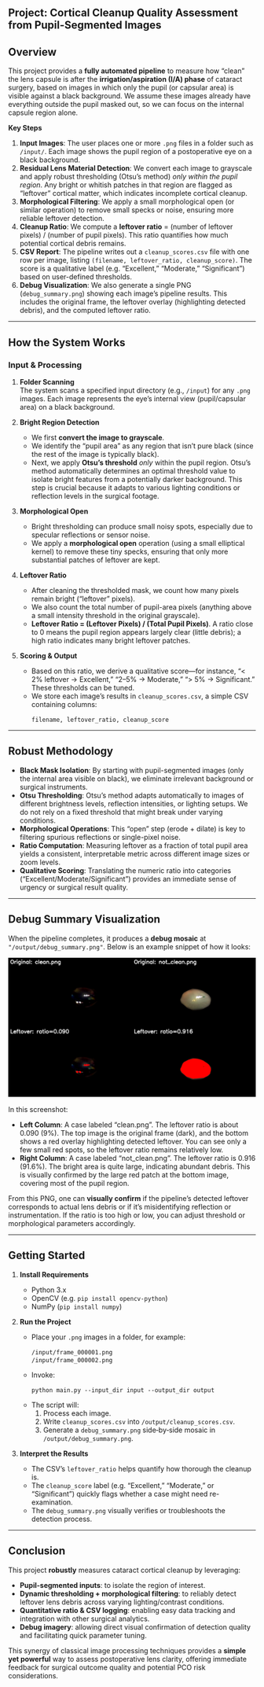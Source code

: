 **Project: Cortical Cleanup Quality Assessment from Pupil-Segmented Images**  
---

## Overview

This project provides a **fully automated pipeline** to measure how “clean” the lens capsule is after the **irrigation/aspiration (I/A) phase** of cataract surgery, based on images in which only the pupil (or capsular area) is visible against a black background. We assume these images already have everything outside the pupil masked out, so we can focus on the internal capsule region alone.

**Key Steps**  
1. **Input Images**: The user places one or more `.png` files in a folder such as `/input/`. Each image shows the pupil region of a postoperative eye on a black background.  
2. **Residual Lens Material Detection**: We convert each image to grayscale and apply robust thresholding (Otsu’s method) _only within the pupil region_. Any bright or whitish patches in that region are flagged as “leftover” cortical matter, which indicates incomplete cortical cleanup.  
3. **Morphological Filtering**: We apply a small morphological open (or similar operation) to remove small specks or noise, ensuring more reliable leftover detection.  
4. **Cleanup Ratio**: We compute a **leftover ratio** = (number of leftover pixels) / (number of pupil pixels). This ratio quantifies how much potential cortical debris remains.  
5. **CSV Report**: The pipeline writes out a `cleanup_scores.csv` file with one row per image, listing `(filename, leftover_ratio, cleanup_score)`. The score is a qualitative label (e.g. “Excellent,” “Moderate,” “Significant”) based on user-defined thresholds.  
6. **Debug Visualization**: We also generate a single PNG (`debug_summary.png`) showing each image’s pipeline results. This includes the original frame, the leftover overlay (highlighting detected debris), and the computed leftover ratio.

---

## How the System Works

### Input & Processing
1. **Folder Scanning**  
   The system scans a specified input directory (e.g., `/input`) for any `.png` images. Each image represents the eye’s internal view (pupil/capsular area) on a black background.

2. **Bright Region Detection**  
   - We first **convert the image to grayscale**.  
   - We identify the “pupil area” as any region that isn’t pure black (since the rest of the image is typically black).  
   - Next, we apply **Otsu’s threshold** _only_ within the pupil region. Otsu’s method automatically determines an optimal threshold value to isolate bright features from a potentially darker background. This step is crucial because it adapts to various lighting conditions or reflection levels in the surgical footage.

3. **Morphological Open**  
   - Bright thresholding can produce small noisy spots, especially due to specular reflections or sensor noise.  
   - We apply a **morphological open** operation (using a small elliptical kernel) to remove these tiny specks, ensuring that only more substantial patches of leftover are kept.

4. **Leftover Ratio**  
   - After cleaning the thresholded mask, we count how many pixels remain bright (“leftover” pixels).  
   - We also count the total number of pupil-area pixels (anything above a small intensity threshold in the original grayscale).  
   - **Leftover Ratio = (Leftover Pixels) / (Total Pupil Pixels)**. A ratio close to 0 means the pupil region appears largely clear (little debris); a high ratio indicates many bright leftover patches.

5. **Scoring & Output**  
   - Based on this ratio, we derive a qualitative score—for instance, “< 2% leftover → Excellent,” “2–5% → Moderate,” “> 5% → Significant.” These thresholds can be tuned.  
   - We store each image’s results in `cleanup_scores.csv`, a simple CSV containing columns:  
     ```
     filename, leftover_ratio, cleanup_score
     ```

---

## Robust Methodology

- **Black Mask Isolation**: By starting with pupil-segmented images (only the internal area visible on black), we eliminate irrelevant background or surgical instruments.  
- **Otsu Thresholding**: Otsu’s method adapts automatically to images of different brightness levels, reflection intensities, or lighting setups. We do not rely on a fixed threshold that might break under varying conditions.  
- **Morphological Operations**: This “open” step (erode + dilate) is key to filtering spurious reflections or single-pixel noise.  
- **Ratio Computation**: Measuring leftover as a fraction of total pupil area yields a consistent, interpretable metric across different image sizes or zoom levels.  
- **Qualitative Scoring**: Translating the numeric ratio into categories (“Excellent/Moderate/Significant”) provides an immediate sense of urgency or surgical result quality.

---

## Debug Summary Visualization

When the pipeline completes, it produces a **debug mosaic** at `"/output/debug_summary.png"`. Below is an example snippet of how it looks:

![Debug Summary](/output/debug_summary.png)

In this screenshot:

- **Left Column**: A case labeled “clean.png”. The leftover ratio is about 0.090 (9%). The top image is the original frame (dark), and the bottom shows a red overlay highlighting detected leftover. You can see only a few small red spots, so the leftover ratio remains relatively low.  
- **Right Column**: A case labeled “not_clean.png”. The leftover ratio is 0.916 (91.6%). The bright area is quite large, indicating abundant debris. This is visually confirmed by the large red patch at the bottom image, covering most of the pupil region.

From this PNG, one can **visually confirm** if the pipeline’s detected leftover corresponds to actual lens debris or if it’s misidentifying reflection or instrumentation. If the ratio is too high or low, you can adjust threshold or morphological parameters accordingly.

---

## Getting Started

1. **Install Requirements**  
   - Python 3.x  
   - OpenCV (e.g. `pip install opencv-python`)  
   - NumPy (`pip install numpy`)  

2. **Run the Project**  
   - Place your `.png` images in a folder, for example:  
     ```
     /input/frame_000001.png
     /input/frame_000002.png
     ```
   - Invoke:  
     ```
     python main.py --input_dir input --output_dir output
     ```
   - The script will:  
     1. Process each image.  
     2. Write `cleanup_scores.csv` into `/output/cleanup_scores.csv`.  
     3. Generate a `debug_summary.png` side‐by‐side mosaic in `/output/debug_summary.png`.

3. **Interpret the Results**  
   - The CSV’s `leftover_ratio` helps quantify how thorough the cleanup is.  
   - The `cleanup_score` label (e.g. “Excellent,” “Moderate,” or “Significant”) quickly flags whether a case might need re-examination.  
   - The `debug_summary.png` visually verifies or troubleshoots the detection process.

---

## Conclusion

This project **robustly** measures cataract cortical cleanup by leveraging:

- **Pupil-segmented inputs**: to isolate the region of interest.  
- **Dynamic thresholding + morphological filtering**: to reliably detect leftover lens debris across varying lighting/contrast conditions.  
- **Quantitative ratio & CSV logging**: enabling easy data tracking and integration with other surgical analytics.  
- **Debug imagery**: allowing direct visual confirmation of detection quality and facilitating quick parameter tuning.

This synergy of classical image processing techniques provides a **simple yet powerful** way to assess postoperative lens clarity, offering immediate feedback for surgical outcome quality and potential PCO risk considerations.